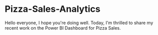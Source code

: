 # Pizza-Sales-Analytics
Hello everyone, I hope you're doing well. Today, I'm thrilled to share my recent work on the Power BI Dashboard for Pizza Sales.  
